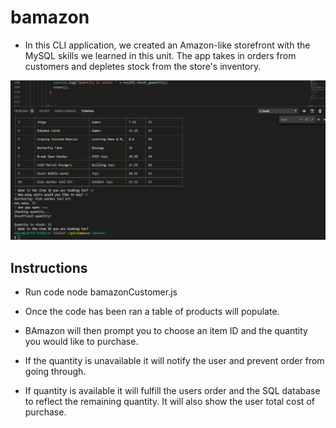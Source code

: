 # bamazon

* In this CLI application, we created an Amazon-like storefront with the MySQL skills we learned in this unit. The app takes in orders from customers and depletes stock from the store's inventory.

![](gif.gif)


## Instructions

* Run code node bamazonCustomer.js

* Once the code has been ran a table of products will populate. 

* BAmazon will then prompt you to choose an item ID and the quantity you would like to purchase. 

* If the quantity is unavailable it will notify the user and prevent order from going through. 

* If quantity is available it will fulfill the users order and the SQL database to reflect the remaining quantity. It will also show the user total cost of purchase.







